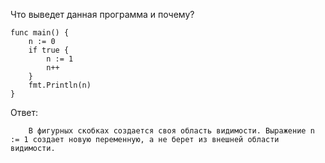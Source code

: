 Что выведет данная программа и почему?

```
func main() {
	n := 0
	if true {
		n := 1
		n++
	}
	fmt.Println(n)
}
```

Ответ:

```
    В фигурных скобках создается своя область видимости. Выражение n := 1 создает новую переменную, а не берет из внешней области видимости.
```